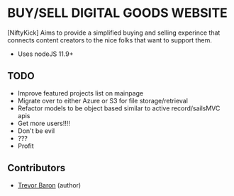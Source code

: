BUY/SELL DIGITAL GOODS WEBSITE
======================================

[NiftyKick] Aims to provide a simplified buying and selling experince that connects content creators to the nice folks that want to support them.

* Uses nodeJS 11.9+

## TODO

* Improve featured projects list on mainpage
* Migrate over to either Azure or S3 for file storage/retrieval
* Refactor models to be object based similar to active record/sailsMVC apis
* Get more users!!!!
* Don't be evil
* ???
* Profit

## Contributors

- [Trevor Baron](https://github.com/TrevorDev) (author)
